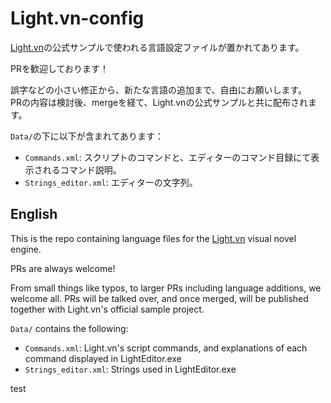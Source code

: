 # Light.vn-config

[Light.vn](http://lightvn.net/)の公式サンプルで使われる言語設定ファイルが置かれてあります。  

PRを歓迎しております！

誤字などの小さい修正から、新たな言語の追加まで、自由にお願いします。  
PRの内容は検討後、mergeを経て、Light.vnの公式サンプルと共に配布されます。

`Data/`の下に以下が含まれてあります：

- `Commands.xml`: スクリプトのコマンドと、エディターのコマンド目録にて表示されるコマンド説明。
- `Strings_editor.xml`: エディターの文字列。

## English

This is the repo containing language files for the [Light.vn](http://lightvn.net/) visual novel engine.

PRs are always welcome!

From small things like typos, to larger PRs including language additions, we welcome all.
PRs will be talked over, and once merged, will be published together with Light.vn's official sample project.

`Data/` contains the following:

- `Commands.xml`: Light.vn's script commands, and explanations of each command displayed in LightEditor.exe
- `Strings_editor.xml`: Strings used in LightEditor.exe

test
